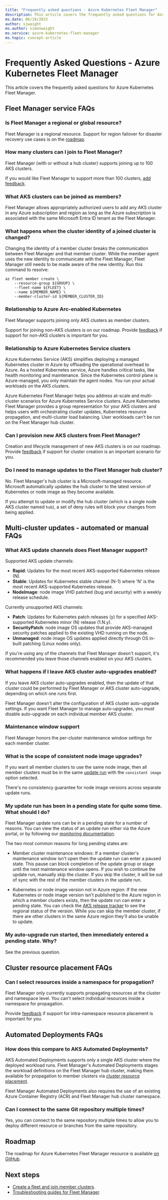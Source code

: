 ```yaml
---
title: "Frequently asked questions - Azure Kubernetes Fleet Manager"
description: This article covers the frequently asked questions for Azure Kubernetes Fleet Manager
ms.date: 06/19/2025
author: sjwaight
ms.author: simonwaight
ms.service: azure-kubernetes-fleet-manager
ms.topic: concept-article
---
```


# Frequently Asked Questions - Azure Kubernetes Fleet Manager

This article covers the frequently asked questions for Azure Kubernetes Fleet Manager.

## Fleet Manager service FAQs

### Is Fleet Manager a regional or global resource?

Fleet Manager is a regional resource. Support for region failover for disaster recovery use cases is on the [roadmap](https://github.com/Azure/AKS/issues/3268).

### How many clusters can I join to Fleet Manager?

Fleet Manager (with or without a hub cluster) supports joining up to 100 AKS clusters.

If you would like Fleet Manager to support more than 100 clusters, [add feedback](https://github.com/Azure/AKS/issues/5066).

### What AKS clusters can be joined as members?

Fleet Manager allows appropriately authorized users to add any AKS cluster in any Azure subscription and region as long as the Azure subscription is associated with the same Microsoft Entra ID tenant as the Fleet Manager. 

### What happens when the cluster identity of a joined cluster is changed?

Changing the identity of a member cluster breaks the communication between Fleet Manager and that member cluster. While the member agent uses the new identity to communicate with the Fleet Manager, Fleet Manager still needs to be made aware of the new identity. Run this command to resolve:

```azurecli
az fleet member create \
    --resource-group ${GROUP} \
    --fleet-name ${FLEET} \
    --name ${MEMBER_NAME} \
    --member-cluster-id ${MEMBER_CLUSTER_ID}
```  

### Relationship to Azure Arc-enabled Kubernetes

Fleet Manager supports joining only AKS clusters as member clusters. 

Support for joining non-AKS clusters is on our roadmap. Provide [feedback](https://github.com/Azure/AKS/issues/3410) if support for non-AKS clusters is important for you.

### Relationship to Azure Kubernetes Service clusters

Azure Kubernetes Service (AKS) simplifies deploying a managed Kubernetes cluster in Azure by offloading the operational overhead to Azure. As a hosted Kubernetes service, Azure handles critical tasks, like health monitoring and maintenance. Since the Kubernetes control plane is Azure-managed, you only maintain the agent nodes. You run your actual workloads on the AKS clusters.

Azure Kubernetes Fleet Manager helps you address at-scale and multi-cluster scenarios for Azure Kubernetes Service clusters. Azure Kubernetes Fleet Manager provides a group representation for your AKS clusters and helps users with orchestrating cluster updates, Kubernetes resource propagation, and multi-cluster load balancing. User workloads can't be run on the Fleet Manager hub cluster. 

### Can I provision new AKS clusters from Fleet Manager?

Creation and lifecycle management of new AKS clusters is on our roadmap. Provide [feedback](https://github.com/Azure/AKS/issues/3270) if support for cluster creation is an important scenario for you.

### Do I need to manage updates to the Fleet Manager hub cluster?

No. Fleet Manager's hub cluster is a Microsoft-managed resource. Microsoft automatically updates the hub cluster to the latest version of Kubernetes or node image as they become available.

If you attempt to update or modify the hub cluster (which is a single node AKS cluster named `hub`), a set of deny rules will block your changes from being applied.

## Multi-cluster updates - automated or manual FAQs

### What AKS update channels does Fleet Manager support?

Supported AKS update channels:

* **Rapid**: Updates for the most recent AKS-supported Kubernetes release (N).
* **Stable**: Updates for Kubernetes stable channel (N-1) where 'N' is the most recent AKS-supported Kubernetes release.
* **NodeImage**: node image VHD patched (bug and security) with a weekly release schedule.

Currently unsupported AKS channels:

* **Patch**: Updates for Kubernetes patch releases (y) for a specified AKS-supported Kubernetes minor (N) release (1.N.y).
* **SecurityPatch**: node image OS updates that provide AKS-managed security patches applied to the existing VHD running on the node.
* **Unmanaged**: node image OS updates applied directly through OS in-built patching (Linux nodes only).

If you're using any of the channels that Fleet Manager doesn't support, it's recommended you leave those channels enabled on your AKS clusters.

### What happens if I leave AKS cluster auto-upgrades enabled?

If you leave AKS cluster auto-upgrades enabled, then the update of that cluster could be performed by Fleet Manager or AKS cluster auto-upgrade, depending on which one runs first.

Fleet Manager doesn't alter the configuration of AKS cluster auto-upgrade settings. If you want Fleet Manager to manage auto-upgrades, you must disable auto-upgrade on each individual member AKS cluster.

### Maintenance window support

Fleet Manager honors the per-cluster maintenance window settings for each member cluster.

### What is the scope of consistent node image upgrades?

If you want all member clusters to use the same node image, then all member clusters must be in the same [update run][update-run] with the `consistent image` option selected. 

There's no consistency guarantee for node image versions across separate update runs.

### My update run has been in a pending state for quite some time. What should I do?

Fleet Manager update runs can be in a pending state for a number of reasons. You can view the status of an update run either via the Azure portal, or by following our [monitoring documentation](./howto-monitor-update-runs.md).

The two most common reasons for long pending states are:

* Member cluster maintenance windows: If a member cluster's maintenance window isn't open then the update run can enter a paused state. This pause can block completion of the update group or stage until the next maintenance window opens. If you wish to continue the update run, manually skip the cluster. If you skip the cluster, it will be out of sync with the rest of the member clusters in the update run.

* Kubernetes or node image version not in Azure region: If the new Kubernetes or node image version isn't published to the Azure region in which a member clusters exists, then the update run can enter a pending state. You can check the [AKS release tracker](https://releases.aks.azure.com/) to see the regional status of the version. While you can skip the member cluster, if there are other clusters in the same Azure region they'll also be unable to update.

### My auto-upgrade run started, then immediately entered a pending state. Why?

See the previous question.

## Cluster resource placement FAQs

### Can I select resources inside a namespace for propagation?

Fleet Manager only currently supports propagating resources at the cluster and namespace level. You can't select individual resources inside a namespace for propagation.

Provide [feedback](https://github.com/Azure/AKS/issues/5067) if support for intra-namespace resource placement is important for you.

## Automated Deployments FAQs

### How does this compare to AKS Automated Deployments?

AKS Automated Deployments supports only a single AKS cluster where the deployed workload runs. Fleet Manager's Automated Deployments stages the workload definitions on the Fleet Manager hub cluster, making them available for propagation to member clusters via [cluster resource placement](./concepts-resource-propagation.md). 

Fleet Manager Automated Deployments also requires the use of an existing Azure Container Registry (ACR) and Fleet Manager hub cluster namespace.

### Can I connect to the same Git repository multiple times?

Yes, you can connect to the same repository multiple times to allow you to deploy different resource or branches from the same repository.

## Roadmap

The roadmap for Azure Kubernetes Fleet Manager resource is available [on GitHub](https://aka.ms/kubernetes-fleet/roadmap).

## Next steps

* [Create a fleet and join member clusters](./quickstart-create-fleet-and-members.md).
* [Troubleshooting guides for Fleet Manager](/troubleshoot/azure/kubernetes-fleet/welcome-azure-kubernetes-fleet).

<!-- INTERNAL LINKS -->
[update-run]: ./concepts-update-orchestration.md#understanding-update-runs